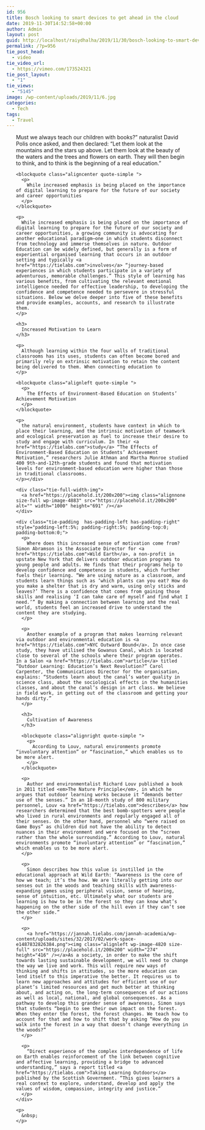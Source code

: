 ```yaml
---
id: 956
title: Bosch looking to smart devices to get ahead in the cloud
date: 2019-11-30T14:52:58+00:00
author: Admin
layout: post
guid: http://localhost/raiydhalha/2019/11/30/bosch-looking-to-smart-devices-to-get-ahead-in-the-cloud/
permalink: /?p=956
tie_post_head:
  - video
tie_video_url:
  - https://vimeo.com/173524321
tie_post_layout:
  - "1"
tie_views:
  - "5145"
image: /wp-content/uploads/2019/11/6.jpg
categories:
  - Tech
tags:
  - Travel
---
```

<div class="tie-padding  has-padding-left has-padding-right" style="padding-left:5%; padding-right:5%; padding-top:0; padding-bottom:0;">
  <p>
    <p>
      <span class="tie-dropcap ">M</span>ust we always teach our children with books?” naturalist David Polis once asked, and then declared: “Let them look at the mountains and the stars up above. Let them look at the beauty of the waters and the trees and flowers on earth. They will then begin to think, and to think is the beginning of a real education.”
    </p>
    
    <blockquote class="aligncenter quote-simple ">
      <p>
        While increased emphasis is being placed on the importance of digital learning to prepare for the future of our society and career opportunities
      </p>
    </blockquote>
    
    <p>
      While increased emphasis is being placed on the importance of digital learning to prepare for the future of our society and career opportunities, a growing community is advocating for another educational paradigm—one in which students disconnect from technology and immerse themselves in nature. Outdoor Education can be widely defined, but generally is a form of experiential organised learning that occurs in an outdoor setting and typically <a href="https://tielabs.com">involves</a> “journey-based experiences in which students participate in a variety of adventurous, memorable challenges.” This style of learning has various benefits, from cultivating the relevant emotional intelligence needed for effective leadership, to developing the confidence and competence needed to persevere in stressful situations. Below we delve deeper into five of these benefits and provide examples, accounts, and research to illustrate them.
    </p>
    
    <h3>
      Increased Motivation to Learn
    </h3>
    
    <p>
      Although learning within the four walls of traditional classrooms has its uses, students can often become bored and primarily rely on extrinsic motivation to retain the content being delivered to them. When connecting education to
    </p>
    
    <blockquote class="alignleft quote-simple ">
      <p>
        The Effects of Environment-Based Education on Students’ Achievement Motivation
      </p>
    </blockquote>
    
    <p>
      the natural environment, students have context in which to place their learning, and the intrinsic motivation of teamwork and ecological preservation as fuel to increase their desire to study and engage with curriculum. In their <a href="https://tielabs.com">study</a> “The Effects of Environment-Based Education on Students’ Achievement Motivation,” researchers Julie Athman and Martha Monroe studied 400 9th-and-12th-grade students and found that motivation levels for environment-based education were higher than those in traditional classrooms.
    </p></div> 
    
    <div class="tie-full-width-img">
      <a href="https://placehold.it/200x200"><img class="alignnone size-full wp-image-4883" src="https://placehold.it/200x200" alt="" width="1000" height="691" /></a>
    </div>
    
    <div class="tie-padding  has-padding-left has-padding-right" style="padding-left:5%; padding-right:5%; padding-top:0; padding-bottom:0;">
      <p>
        Where does this increased sense of motivation come from? Simon Abramson is the Associate Director for <a href="https://tielabs.com">Wild Earth</a>, a non-profit in upstate New York that delivers outdoor education programs to young people and adults. He finds that their programs help to develop confidence and competence in students, which further fuels their learning. “We are using nature as a classroom, and students learn things such as ‘which plants can you eat? How do you make a shelter that is dry and warm, using only sticks and leaves?’ There is a confidence that comes from gaining those skills and realising ‘I can take care of myself and find what I need.’” By making a connection between learning and the real world, students feel an increased drive to understand the content they are studying.
      </p>
      
      <p>
        Another example of a program that makes learning relevant via outdoor and environmental education is <a href="https://tielabs.com">NYC Outward Bound</a>. In once case study, they have utilised the Gowanus Canal, which is located close to several of the schools where their program operates. In a Salon <a href="https://tielabs.com">article</a> titled “Outdoor Learning: Education’s Next Revolution?” Carol Carpenter, the Communications Director for the organisation, explains: “Students learn about the canal’s water quality in science class, about the sociological effects in the humanities classes, and about the canal’s design in art class. We believe in field work, in getting out of the classroom and getting your hands dirty.”
      </p>
      
      <h3>
        Cultivation of Awareness
      </h3>
      
      <blockquote class="alignright quote-simple ">
        <p>
          According to Louv, natural environments promote “involuntary attention” or “fascination,” which enables us to be more alert.
        </p>
      </blockquote>
      
      <p>
        Author and environmentalist Richard Louv published a book in 2011 titled <em>The Nature Principle</em>, in which he argues that outdoor learning works because it “demands better use of the senses.” In an 18-month study of 800 military personnel, Louv <a href="https://tielabs.com">describes</a> how researchers determined that the best bomb-spotters were people who lived in rural environments and regularly engaged all of their senses. On the other hand, personnel who “were raised on Game Boys” as children did not have the ability to detect nuances in their environment and were focused on the “screen rather than the whole surrounding.” According to Louv, natural environments promote “involuntary attention” or “fascination,” which enables us to be more alert.
      </p>
      
      <p>
        Simon describes how this value is instilled in the educational approach at Wild Earth: “Awareness is the core of how we teach; it’s the how. We are literally getting into our senses out in the woods and teaching skills with awareness-expanding games using peripheral vision, sense of hearing, sense of intuition, etc. Ultimately what our students are learning is how to be in the forest so they can know what’s happening on the other side of the hill even if they can’t see the other side.”
      </p>
      
      <p>
        <a href="https://jannah.tielabs.com/jannah-academia/wp-content/uploads/sites/32/2017/02/work-space-e1487832826384.png"><img class="alignleft wp-image-4820 size-full" src="https://placehold.it/200x200" width="274" height="416" /></a>As a society, in order to make the shift towards lasting sustainable development, we will need to change the way we live and work. This will require new ways of thinking and shifts in attitudes, so the more education can lend itself to this imperative the better. It requires us to learn new approaches and attitudes for efficient use of our planet’s limited resources and get much better at thinking about, and acting on, the long-term consequences of our actions as well as local, national, and global consequences. As a pathway to develop this grander sense of awareness, Simon says that students “begin to see their own impact on the forest. When they enter the forest, the forest changes. We teach how to account for that and how to shift that by asking “How do you walk into the forest in a way that doesn’t change everything in the woods?”
      </p>
      
      <p>
        “Direct experience of the complex interdependence of life on Earth enables reinforcement of the link between cognitive and affective learning, providing a bridge to advanced understanding,” says a report titled <a href="https://tielabs.com">Taking Learning Outdoors</a> published by the Scottish Government. “This gives learners a real context to explore, understand, develop and apply the values of wisdom, compassion, integrity and justice.”
      </p>
    </div>
    
    <p>
      &nbsp;
    </p>